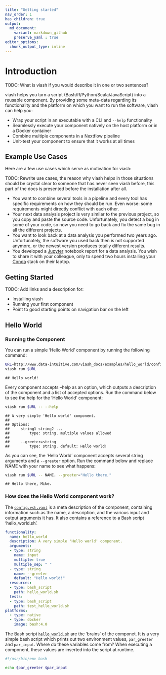 ```yaml
---
title: "Getting started"
nav_order: 1
has_children: true
output:
  md_document:
    variant: markdown_github
    preserve_yaml : true
editor_options: 
  chunk_output_type: inline
---
```


# Introduction

TODO: What is viash if you would describe it in one or two sentences?

viash helps you turn a script (Bash/R/Python/Scala/JavaScript) into a
reusable component. By providing some meta-data regarding its
functionality and the platform on which you want to run the software,
viash can help you:

-   Wrap your script in an executable with a CLI and `--help`
    functionality
-   Seamlessly execute your component natively on the host platform or
    in a Docker container
-   Combine multiple components in a Nextflow pipeline
-   Unit-test your component to ensure that it works at all times

## Example Use Cases

Here are a few use cases which serve as motivation for viash:

TODO: Rewrite use cases, the reason why viash helps in those situations
should be crystal clear to someone that has never seen viash before,
this part of the docs is presented before the installation after all.

-   You want to combine several tools in a pipeline and every tool has
    specific requirements on how they should be run. Even worse: some
    requirements might directly conflict with each other.
-   Your next data analysis project is very similar to the previous
    project, so you copy and paste the source code. Unfortunately, you
    detect a bug in some of your code, so now you need to go back and
    fix the same bug in all the different projects.
-   You want to look back at a data analysis you performed two years
    ago. Unfortunately, the software you used back then is not supported
    anymore, or the newest version produces totally different results.
-   You developed a [Jupyter](https://jupyter.org/) notebook report for
    a data analysis. You wish to share it with your colleague, only to
    spend two hours installing your [Conda](https://docs.conda.io/)
    stack on their laptop.

## Getting Started

TODO: Add links and a description for:

-   Installing viash
-   Running your first component
-   Point to good starting points on navigation bar on the left

## Hello World

### Running the Component

You can run a simple ‘Hello World’ component by running the following
command:

``` bash
URL=http://www.data-intuitive.com/viash_docs/examples/hello_world/config.vsh.yaml
viash run $URL
```

    ## Hello world!

Every component accepts –help as an option, which outputs a description
of the component and a list of accepted options. Run the command below
to see the help for the ‘Hello World’ component:

``` bash
viash run $URL -- --help
```

    ## A very simple 'Hello world' component.
    ## 
    ## Options:
    ##     string1 string2 ...
    ##         type: string, multiple values allowed
    ## 
    ##     --greeter=string
    ##         type: string, default: Hello world!

As you can see, the ‘Hello World’ component accepts several string
arguments and a `--greeter` option. Run the command below and replace
NAME with your name to see what happens:

``` bash
viash run $URL -- NAME. --greeter="Hello there,"
```

    ## Hello there, Mike.

### How does the Hello World component work?

The
[`config.vsh.yaml`](http://www.data-intuitive.com/viash_docs/examples/hello_world/config.vsh.yaml)
is a meta description of the component, containing information such as
the name, a description, and the various input and output arguments it
has. It also contains a reference to a Bash script ‘hello_world.sh’.

``` yaml
functionality:
  name: hello_world
  description: A very simple 'Hello world' component.
  arguments:
  - type: string
    name: input
    multiple: true
    multiple_sep: " "
  - type: string
    name: --greeter
    default: "Hello world!"
  resources:
  - type: bash_script
    path: hello_world.sh
  tests:
  - type: bash_script
    path: test_hello_world.sh
platforms:
  - type: native
  - type: docker
    image: bash:4.0
```

The Bash script
[`hello_world.sh`](http://www.data-intuitive.com/viash_docs/examples/hello_world/hello_world.sh)
are the ‘brains’ of the componet. It is a very simple bash script which
prints out two environment values, `par_greeter` and `par_input`. Where
do these variables come from? When executing a component, these values
are inserted into the script at runtime.

``` bash
#!/usr/bin/env bash

echo $par_greeter $par_input
```
